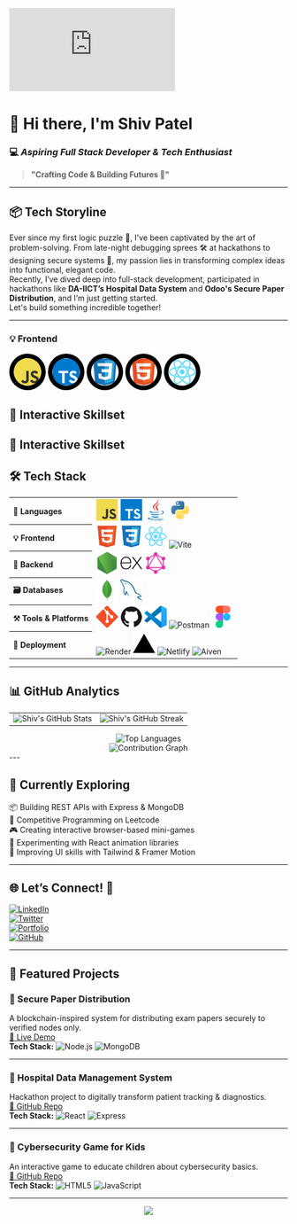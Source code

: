 <!-- 🧑‍💻 Hero Banner -->
![Hero Banner](https://lottie.host/ba97ec30-e3a5-4176-8e11-1bc1c83bff57/YK6gJ71krc.json)  
<!-- You can replace this with a Spline embed GIF or other Lottie animation turned GIF -->

# 👋 Hi there, I'm **Shiv Patel**  
### 💻 *Aspiring Full Stack Developer & Tech Enthusiast*  
> **"Crafting Code & Building Futures 🚀"**

---

## 📦 Tech Storyline

Ever since my first logic puzzle 🧩, I've been captivated by the art of problem-solving. From late-night debugging sprees 🛠️ at hackathons to designing secure systems 🔐, my passion lies in transforming complex ideas into functional, elegant code.  
Recently, I’ve dived deep into full-stack development, participated in hackathons like **DA-IICT’s Hospital Data System** and **Odoo's Secure Paper Distribution**, and I’m just getting started.  
Let's build something incredible together!

---
<h3 align="left">💡 Frontend</h3>
<p align="left">
  <img src="https://raw.githubusercontent.com/devicons/devicon/master/icons/javascript/javascript-original.svg" alt="JavaScript" width="50" height="50" style="background-color:#000000; border-radius:50%; padding:8px;"/>
  <img src="https://raw.githubusercontent.com/devicons/devicon/master/icons/typescript/typescript-original.svg" alt="TypeScript" width="50" height="50" style="background-color:#000000; border-radius:50%; padding:8px;"/>
  <img src="https://raw.githubusercontent.com/devicons/devicon/master/icons/css3/css3-original.svg" alt="CSS3" width="50" height="50" style="background-color:#000000; border-radius:50%; padding:8px;"/>
  <img src="https://raw.githubusercontent.com/devicons/devicon/master/icons/html5/html5-original.svg" alt="HTML5" width="50" height="50" style="background-color:#000000; border-radius:50%; padding:8px;"/>
  <img src="https://raw.githubusercontent.com/devicons/devicon/master/icons/react/react-original.svg" alt="React" width="50" height="50" style="background-color:#000000; border-radius:50%; padding:8px;"/>
</p>

## 🧰 Interactive Skillset

<h2>🧰 Interactive Skillset</h2>
<h2>🛠️ Tech Stack</h2>

<table>
  <!-- Languages -->
  <tr>
    <th align="left">🎯 Languages</th>
    <td>
      <img src="https://raw.githubusercontent.com/devicons/devicon/master/icons/javascript/javascript-original.svg" width="40" title="JavaScript"/>
      <img src="https://raw.githubusercontent.com/devicons/devicon/master/icons/typescript/typescript-original.svg" width="40" title="TypeScript"/>
      <img src="https://raw.githubusercontent.com/devicons/devicon/master/icons/java/java-original.svg" width="40" title="Java"/>
      <img src="https://raw.githubusercontent.com/devicons/devicon/master/icons/python/python-original.svg" width="40" title="Python"/>
    </td>
  </tr>

  <!-- Frontend -->
  <tr>
    <th align="left">💡 Frontend</th>
    <td>
      <img src="https://raw.githubusercontent.com/devicons/devicon/master/icons/html5/html5-original.svg" width="40" title="HTML5"/>
      <img src="https://raw.githubusercontent.com/devicons/devicon/master/icons/css3/css3-original.svg" width="40" title="CSS3"/>
      <img src="https://raw.githubusercontent.com/devicons/devicon/master/icons/react/react-original.svg" width="40" title="React"/>
      <img src="https://vitejs.dev/logo.svg" width="40" title="Vite"/>
    </td>
  </tr>

  <!-- Backend -->
  <tr>
    <th align="left">🧠 Backend</th>
    <td>
      <img src="https://raw.githubusercontent.com/devicons/devicon/master/icons/nodejs/nodejs-original.svg" width="40" title="Node.js"/>
      <img src="https://raw.githubusercontent.com/devicons/devicon/master/icons/express/express-original.svg" width="40" title="Express.js"/>
      <img src="https://raw.githubusercontent.com/devicons/devicon/master/icons/graphql/graphql-plain.svg" width="40" title="GraphQL"/>
    </td>
  </tr>

  <!-- Databases -->
  <tr>
    <th align="left">🗃️ Databases</th>
    <td>
      <img src="https://raw.githubusercontent.com/devicons/devicon/master/icons/mongodb/mongodb-original.svg" width="40" title="MongoDB"/>
      <img src="https://raw.githubusercontent.com/devicons/devicon/master/icons/mysql/mysql-original.svg" width="40" title="MySQL"/>
    </td>
  </tr>

  <!-- Tools -->
  <tr>
    <th align="left">⚒ Tools & Platforms</th>
    <td>
      <img src="https://raw.githubusercontent.com/devicons/devicon/master/icons/git/git-original.svg" width="40" title="Git"/>
      <img src="https://raw.githubusercontent.com/devicons/devicon/master/icons/github/github-original.svg" width="40" title="GitHub"/>
      <img src="https://raw.githubusercontent.com/devicons/devicon/master/icons/vscode/vscode-original.svg" width="40" title="VS Code"/>
      <img src="https://www.vectorlogo.zone/logos/getpostman/getpostman-icon.svg" width="40" title="Postman"/>
      <img src="https://raw.githubusercontent.com/devicons/devicon/master/icons/figma/figma-original.svg" width="40" title="Figma"/>
    </td>
  </tr>

  <!-- Deployment -->
  <tr>
    <th align="left">🚀 Deployment</th>
    <td>
      <img src="https://www.vectorlogo.zone/logos/render/render-icon.svg" width="40" title="Render"/>
      <img src="https://raw.githubusercontent.com/devicons/devicon/master/icons/vercel/vercel-original.svg" width="40" title="Vercel"/>
      <img src="https://www.vectorlogo.zone/logos/netlify/netlify-icon.svg" width="40" title="Netlify"/>
      <img src="https://aiven.io/images/aiven/aiven-favicon.ico" width="40" title="Aiven"/>
    </td>
  </tr>
</table>


---

## 📊 GitHub Analytics
<div align="center">
  <table>
    <tr>
      <td>
        <img src="https://github-readme-stats.vercel.app/api?username=patelshiv0804&show_icons=true&theme=radical&hide_border=true&count_private=true" alt="Shiv's GitHub Stats" />
      </td>
      <td>
        <img src="https://github-readme-streak-stats.herokuapp.com/?user=patelshiv0804&theme=radical&hide_border=true" alt="Shiv's GitHub Streak" />
      </td>
    </tr>
  </table>
</div>
<div align="center">
  <img src="https://github-readme-stats.vercel.app/api/top-langs/?username=patelshiv0804&theme=radical&hide_border=true&layout=compact&card_width=445" alt="Top Languages" />
</div>
<div align="center">
  <img src="https://github-readme-activity-graph.vercel.app/graph?username=patelshiv0804&bg_color=0d1117&color=00d8ff&line=00d8ff&point=ff6b6b&area=true&hide_border=true" alt="Contribution Graph" />
</div>
---

## 🧠 Currently Exploring

📦 Building REST APIs with Express & MongoDB  
🧩 Competitive Programming on Leetcode  
🎮 Creating interactive browser-based mini-games  
🧪 Experimenting with React animation libraries  
🎨 Improving UI skills with Tailwind & Framer Motion

---

## 🌐 Let’s Connect! 👋

[![LinkedIn](https://img.shields.io/badge/LinkedIn-blue?style=for-the-badge&logo=linkedin&logoColor=white)](https://linkedin.com/in/patelshiv0804)  
[![Twitter](https://img.shields.io/badge/Twitter-1DA1F2?style=for-the-badge&logo=twitter&logoColor=white)](https://twitter.com/patelshiv0804)  
[![Portfolio](https://img.shields.io/badge/Portfolio-000?style=for-the-badge&logo=firefox-browser&logoColor=white)](https://patelshiv0804.github.io)  
[![GitHub](https://img.shields.io/badge/GitHub-000?style=for-the-badge&logo=github&logoColor=white)](https://github.com/patelshiv0804)

---

## 🚀 Featured Projects

### 🔐 Secure Paper Distribution  
A blockchain-inspired system for distributing exam papers securely to verified nodes only.  
[🔗 Live Demo](https://github.com/patelshiv0804/Secure-Paper-Distribution)  
**Tech Stack:** ![Node.js](https://img.shields.io/badge/Node.js-339933?style=flat&logo=nodedotjs&logoColor=white) ![MongoDB](https://img.shields.io/badge/MongoDB-4EA94B?style=flat&logo=mongodb&logoColor=white)

---

### 🏥 Hospital Data Management System  
Hackathon project to digitally transform patient tracking & diagnostics.  
[🔗 GitHub Repo](https://github.com/patelshiv0804/Hospital-Data-Management)  
**Tech Stack:** ![React](https://img.shields.io/badge/React-61DAFB?style=flat&logo=react&logoColor=black) ![Express](https://img.shields.io/badge/Express-000?style=flat&logo=express&logoColor=white)

---

### 🧠 Cybersecurity Game for Kids  
An interactive game to educate children about cybersecurity basics.  
[🔗 GitHub Repo](https://github.com/patelshiv0804/Cybersecurity-Game)  
**Tech Stack:** ![HTML5](https://img.shields.io/badge/HTML5-E34F26?style=flat&logo=html5&logoColor=white) ![JavaScript](https://img.shields.io/badge/JavaScript-F7DF1E?style=flat&logo=javascript&logoColor=black)

---


<p align="center">
  <img src="https://capsule-render.vercel.app/api?type=waving&color=0:0F2027,50:203A43,100:2C5364&height=200&section=footer&text=Thanks+for+visiting!+💙&fontSize=30&fontColor=ffffff" />
</p>
